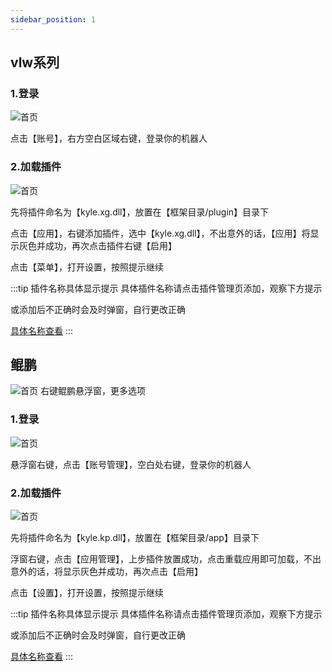 ```yaml
---
sidebar_position: 1
---
```

## vlw系列
### 1.登录
![首页](/img/doc/框架设置/西瓜1.png)

点击【账号】，右方空白区域右键，登录你的机器人

### 2.加载插件
![首页](/img/doc/框架设置/西瓜2.png)

先将插件命名为【kyle.xg.dll】，放置在【框架目录/plugin】目录下

点击【应用】，右键添加插件，选中【kyle.xg.dll】，不出意外的话，【应用】将显示灰色并成功，再次点击插件右键【启用】

点击【菜单】，打开设置，按照提示继续

:::tip 插件名称具体显示提示
具体插件名称请点击插件管理页添加，观察下方提示

或添加后不正确时会及时弹窗，自行更改正确

[具体名称查看](https://kyle.kylenb.top/docs/intro/)
:::


## 鲲鹏
![首页](/img/doc/框架设置/鲲鹏1.png)
右键鲲鹏悬浮窗，更多选项

### 1.登录
![首页](/img/doc/框架设置/鲲鹏2.png)

悬浮窗右键，点击【账号管理】，空白处右键，登录你的机器人

### 2.加载插件
![首页](/img/doc/框架设置/鲲鹏3.png)

先将插件命名为【kyle.kp.dll】，放置在【框架目录/app】目录下

浮窗右键，点击【应用管理】，上步插件放置成功，点击重载应用即可加载，不出意外的话，将显示灰色并成功，再次点击【启用】

点击【设置】，打开设置，按照提示继续

:::tip 插件名称具体显示提示
具体插件名称请点击插件管理页添加，观察下方提示

或添加后不正确时会及时弹窗，自行更改正确

[具体名称查看](https://kyle.kylenb.top/docs/intro/)
:::